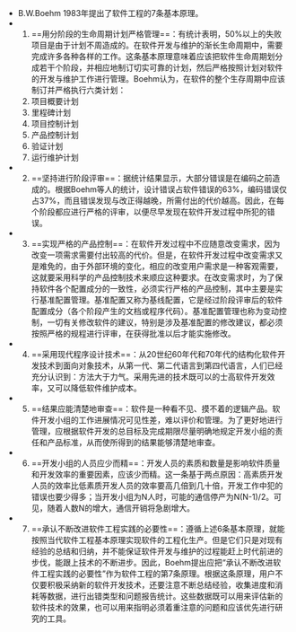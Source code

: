 - B.W.Boehm 1983年提出了软件工程的7条基本原理。
- 1. ==用分阶段的生命周期计划严格管理==：有统计表明，50%以上的失败项目是由于计划不周造成的。在软件开发与维护的渐长生命周期中，需要完成许多各种各样的工作。这条基本原理意味着应该把软件生命周期划分成若干个阶段，并相应地制订切实可靠的计划，然后严格按照计划对软件的开发与维护工作进行管理。Boehm认为，在软件的整个生存周期中应该制订并严格执行六类计划：
  1. 项目概要计划
  2. 里程碑计划
  3. 项目控制计划
  4. 产品控制计划
  5. 验证计划
  6. 运行维护计划
- 2. ==坚持进行阶段评审==：据统计结果显示，大部分错误是在编码之前造成的。根据Boehm等人的统计，设计错误占软件错误的63%，编码错误仅占37%，而且错误发现与改正得越晚，所需付出的代价越高。因此，在每个阶段都应进行严格的评审，以便尽早发现在软件开发过程中所犯的错误。
- 3. ==实现严格的产品控制==：在软件开发过程中不应随意改变需求，因为改变一项需求需要付出较高的代价。但是，在软件开发过程中改变需求又是难免的，由于外部环境的变化，相应的改变用户需求是一种客观需要，这就要采用科学的产品控制技术来顺应这种要求。在改变需求时，为了保持软件各个配置成分的一致性，必须实行严格的产品控制，其中主要是实行基准配置管理。基准配置又称为基线配置，它是经过阶段评审后的软件配置成分（各个阶段产生的文档或程序代码）。基准配置管理也称为变动控制，一切有关修改软件的建议，特别是涉及基准配置的修改建议，都必须按照严格的规程进行评审，在获得批准以后才能实施修改。
- 4. ==采用现代程序设计技术==：从20世纪60年代和70年代的结构化软件开发技术到面向对象技术，从第一代、第二代语言到第四代语言，人们已经充分认识到：方法大于力气。采用先进的技术既可以的士高软件开发效率，又可以降低软件维护成本。
- 5. ==结果应能清楚地审查==：软件是一种看不见、摸不着的逻辑产品。软件开发小组的工作进展情况可见性差，难以评价和管理。为了更好地进行管理，应根据软件开发的总目标及完成期限尽量明确地规定开发小组的责任和产品标准，从而使所得到的结果能够清楚地审查。
- 6. ==开发小组的人员应少而精==：开发人员的素质和数量是影响软件质量和开发效率的重要因素，应该少而精。这一条基于两点原因：高素质开发人员的效率比低素质开发人员的效率要高几倍到几十倍，开发工作中犯的错误也要少得多；当开发小组为N人时，可能的通信停产为N(N-1)/2。可见，随着人数N的增大，通信开销将急剧增大。
- 7. ==承认不断改进软件工程实践的必要性==：遵循上述6条基本原理，就能按照当代软件工程基本原理实现软件的工程化生产。但是它们只是对现有经验的总结和归纳，并不能保证软件开发与维护的过程能赶上时代前进的步伐，能跟上技术的不断进步。因此，Boehm提出应把“承认不断改进软件工程实践的必要性”作为软件工程的第7条原理。根据这条原理，用户不仅要积极采纳新的软件开发技术，还要注意不断总结经验，收集进度和消耗等数据，进行出错类型和问题报告统计。这些数据既可以用来评估新的软件技术的效果，也可以用来指明必须着重注意的问题和应该优先进行研究的工具。